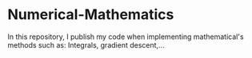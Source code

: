 # Numerical-Mathematics
In this repository, I publish my code when implementing mathematical's methods such as: Integrals, gradient descent,...
